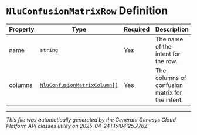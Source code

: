 # `NluConfusionMatrixRow` Definition

| Property | Type | Required | Description |
|----------|------|----------|-------------|
| name | `string` | Yes | The name of the intent for the row. |
| columns | [`NluConfusionMatrixColumn[]`](nluconfusionmatrixcolumn-definition.md) | Yes | The columns of confusion matrix for the intent |

---

*This file was automatically generated by the Generate Genesys Cloud Platform API classes utility on 2025-04-24T15:04:25.776Z*